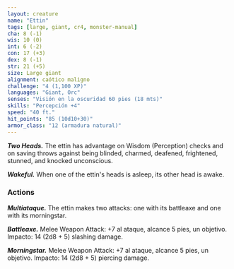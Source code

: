 ```yaml
---
layout: creature
name: "Ettin"
tags: [large, giant, cr4, monster-manual]
cha: 8 (-1)
wis: 10 (0)
int: 6 (-2)
con: 17 (+3)
dex: 8 (-1)
str: 21 (+5)
size: Large giant
alignment: caótico maligno
challenge: "4 (1,100 XP)"
languages: "Giant, Orc"
senses: "Visión en la oscuridad 60 pies (18 mts)"
skills: "Percepción +4"
speed: "40 ft."
hit_points: "85 (10d10+30)"
armor_class: "12 (armadura natural)"
---
```


***Two Heads.*** The ettin has advantage on Wisdom (Perception) checks and on saving throws against being blinded, charmed, deafened, frightened, stunned, and knocked unconscious.

***Wakeful.*** When one of the ettin's heads is asleep, its other head is awake.

### Actions

***Multiataque.*** The ettin makes two attacks: one with its battleaxe and one with its morningstar.

***Battleaxe.*** Melee Weapon Attack: +7 al ataque, alcance 5 pies, un objetivo. Impacto: 14 (2d8 + 5) slashing damage.

***Morningstar.*** Melee Weapon Attack: +7 al ataque, alcance 5 pies, un objetivo. Impacto: 14 (2d8 + 5) piercing damage.